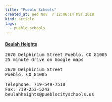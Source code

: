 ```yaml
---
title: "Pueblo Schools"
created_at: Wed Nov  7 12:06:14 MST 2018
kind: article
tags:
  - pueblo_schools
---
```


<h4>
  <a href="http://beulahheights.pueblocityschools.us/" target="_blank">Beulah Heights</a>
</h4>

<pre>
2670 Delphinium Street Pueblo, CO 81005
25 minute drive on Google maps

2670 Delphinium Street
Pueblo, CO 81005

Telephone: 719-549-7510
Fax: 719-253-5243
beulahheights@pueblocityschools.us
</pre>

<!--
html boilerplate fragments
<a href="" target="_blank"></a>
<a name=""></a>
<img src="" width="400px">
<ul>
  <li></li>
  <li><a href="" target="_blank"></a></li>
</ul>
<pre>
</pre>
<p style="margin-bottom: 2em;"></p>
<hr style="border: 0; height: 3px; background: #333; background-image: linear-gradient(to right, #ccc, #333, #ccc);">
<pre><code>
</code></pre>
<math xmlns='http://www.w3.org/1998/Math/MathML' display='block'>
</math>
-->
